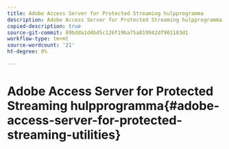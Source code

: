 ```yaml
---
title: Adobe Access Server for Protected Streaming hulpprogramma
description: Adobe Access Server for Protected Streaming hulpprogramma
copied-description: true
source-git-commit: 89bdda1d4bd5c126f19ba75a819942df901183d1
workflow-type: tm+mt
source-wordcount: '21'
ht-degree: 0%

---
```



# Adobe Access Server for Protected Streaming hulpprogramma{#adobe-access-server-for-protected-streaming-utilities}

